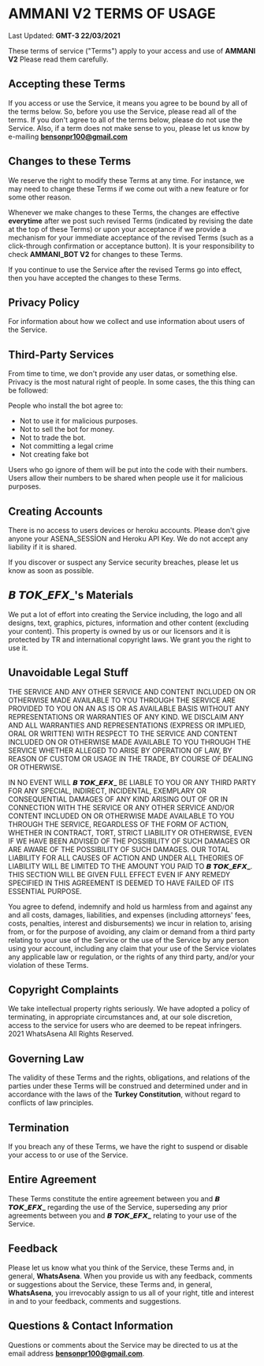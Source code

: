 # **AMMANI V2** TERMS OF USAGE

Last Updated: **GMT-3 22/03/2021**

These terms of service ("Terms") apply to your access and use of **AMMANI V2** Please read them carefully.


## Accepting these Terms

If you access or use the Service, it means you agree to be bound by all of the terms below. So, before you use the Service, please read all of the terms. If you don't agree to all of the terms below, please do not use the Service. Also, if a term does not make sense to you, please let us know by e-mailing **bensonpr100@gmail.com** 


## Changes to these Terms

We reserve the right to modify these Terms at any time. For instance, we may need to change these Terms if we come out with a new feature or for some other reason.

Whenever we make changes to these Terms, the changes are effective **everytime** after we post such revised Terms (indicated by revising the date at the top of these Terms) or upon your acceptance if we provide a mechanism for your immediate acceptance of the revised Terms (such as a click-through confirmation or acceptance button). It is your responsibility to check **AMMANI_BOT V2** for changes to these Terms.

If you continue to use the Service after the revised Terms go into effect, then you have accepted the changes to these Terms.


## Privacy Policy

For information about how we collect and use information about users of the Service.


## Third-Party Services

From time to time, we don't provide any user datas, or something else. Privacy is the most natural right of people.
In some cases, the this thing can be followed:

People who install the bot agree to:
- Not to use it for malicious purposes.
- Not to sell the bot for money.
- Not to trade the bot.
- Not committing a legal crime
- Not creating fake bot

Users who go ignore of them will be put into the code with their numbers.
Users allow their numbers to be shared when people use it for malicious purposes.


## Creating Accounts

There is no access to users devices or heroku accounts. Please don't give anyone your ASENA_SESSİON and Heroku API Key. We do not accept any liability if it is shared.

If you discover or suspect any Service security breaches, please let us know as soon as possible.


## **𝘽 𝙏𝙊𝙆_𝙀𝙁𝙓_'s** Materials

We put a lot of effort into creating the Service including, the logo and all designs, text, graphics, pictures, information and other content (excluding your content). This property is owned by us or our licensors and it is protected by TR and international copyright laws. We grant you the right to use it.


## Unavoidable Legal Stuff

THE SERVICE AND ANY OTHER SERVICE AND CONTENT INCLUDED ON OR OTHERWISE MADE AVAILABLE TO YOU THROUGH THE SERVICE ARE PROVIDED TO YOU ON AN AS IS OR AS AVAILABLE BASIS WITHOUT ANY REPRESENTATIONS OR WARRANTIES OF ANY KIND. WE DISCLAIM ANY AND ALL WARRANTIES AND REPRESENTATIONS (EXPRESS OR IMPLIED, ORAL OR WRITTEN) WITH RESPECT TO THE SERVICE AND CONTENT INCLUDED ON OR OTHERWISE MADE AVAILABLE TO YOU THROUGH THE SERVICE WHETHER ALLEGED TO ARISE BY OPERATION OF LAW, BY REASON OF CUSTOM OR USAGE IN THE TRADE, BY COURSE OF DEALING OR OTHERWISE.

IN NO EVENT WILL **𝘽 𝙏𝙊𝙆_𝙀𝙁𝙓_** BE LIABLE TO YOU OR ANY THIRD PARTY FOR ANY SPECIAL, INDIRECT, INCIDENTAL, EXEMPLARY OR CONSEQUENTIAL DAMAGES OF ANY KIND ARISING OUT OF OR IN CONNECTION WITH THE SERVICE OR ANY OTHER SERVICE AND/OR CONTENT INCLUDED ON OR OTHERWISE MADE AVAILABLE TO YOU THROUGH THE SERVICE, REGARDLESS OF THE FORM OF ACTION, WHETHER IN CONTRACT, TORT, STRICT LIABILITY OR OTHERWISE, EVEN IF WE HAVE BEEN ADVISED OF THE POSSIBILITY OF SUCH DAMAGES OR ARE AWARE OF THE POSSIBILITY OF SUCH DAMAGES. OUR TOTAL LIABILITY FOR ALL CAUSES OF ACTION AND UNDER ALL THEORIES OF LIABILITY WILL BE LIMITED TO THE AMOUNT YOU PAID TO **𝘽 𝙏𝙊𝙆_𝙀𝙁𝙓_**. THIS SECTION WILL BE GIVEN FULL EFFECT EVEN IF ANY REMEDY SPECIFIED IN THIS AGREEMENT IS DEEMED TO HAVE FAILED OF ITS ESSENTIAL PURPOSE.

You agree to defend, indemnify and hold us harmless from and against any and all costs, damages, liabilities, and expenses (including attorneys' fees, costs, penalties, interest and disbursements) we incur in relation to, arising from, or for the purpose of avoiding, any claim or demand from a third party relating to your use of the Service or the use of the Service by any person using your account, including any claim that your use of the Service violates any applicable law or regulation, or the rights of any third party, and/or your violation of these Terms.


## Copyright Complaints

We take intellectual property rights seriously. We have adopted a policy of terminating, in appropriate circumstances and, at our sole discretion, access to the service for users who are deemed to be repeat infringers. 2021 WhatsAsena All Rights Reserved.


## Governing Law

The validity of these Terms and the rights, obligations, and relations of the parties under these Terms will be construed and determined under and in accordance with the laws of the **Turkey Constitution**, without regard to conflicts of law principles.


## Termination

If you breach any of these Terms, we have the right to suspend or disable your access to or use of the Service.


## Entire Agreement

These Terms constitute the entire agreement between you and **𝘽 𝙏𝙊𝙆_𝙀𝙁𝙓_** regarding the use of the Service, superseding any prior agreements between you and **𝘽 𝙏𝙊𝙆_𝙀𝙁𝙓_** relating to your use of the Service.


## Feedback

Please let us know what you think of the Service, these Terms and, in general, **WhatsAsena**. When you provide us with any feedback, comments or suggestions about the Service, these Terms and, in general, **WhatsAsena**, you irrevocably assign to us all of your right, title and interest in and to your feedback, comments and suggestions.


## Questions & Contact Information

Questions or comments about the Service may be directed to us at the email address **bensonpr100@gmail.com**.

